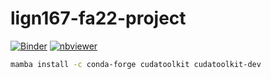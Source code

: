 # lign167-fa22-project
[![Binder](https://mybinder.org/badge_logo.svg)](https://mybinder.org/v2/gh/lign167-fa22-team-franklin/final-project.git/HEAD)
[![nbviewer](https://raw.githubusercontent.com/jupyter/design/master/logos/Badges/nbviewer_badge.svg)](https://nbviewer.org/github/lign167-fa22-team-franklin/final-project) 

```sh
mamba install -c conda-forge cudatoolkit cudatoolkit-dev
```
